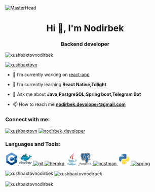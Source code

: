 ![MasterHead](https://prorelsys.com/wp-content/uploads/2016/07/java-banner.jpg)
<h1 align="center">Hi 👋, I'm Nodirbek</h1>
<h3 align="center"> Backend developer </h3>
<p align="left"> <img src="https://komarev.com/ghpvc/?username=xushbaxtovnodirbek&label=Profile%20views&color=0e75b6&style=flat" alt="xushbaxtovnodirbek" /> </p>

<p align="left"> <a href="https://twitter.com/xushbaxtovn" target="blank"><img src="https://img.shields.io/twitter/follow/xushbaxtovn?logo=twitter&style=for-the-badge" alt="xushbaxtovn" /></a> </p>

- 🔭 I’m currently working on [react-app](https://github.com/XushbaxtovNodirbek/react-demo)

- 🌱 I’m currently learning **React Native,Tdlight**

- 💬 Ask me about **Java,PostgreSQL,Spring boot,Telegram Bot**

- 📫 How to reach me **nodirbek.devoloper@gmail.com**

<h3 align="left">Connect with me:</h3>
<p align="left">
<a href="https://twitter.com/xushbaxtovn" target="blank"><img align="center" src="https://raw.githubusercontent.com/rahuldkjain/github-profile-readme-generator/master/src/images/icons/Social/twitter.svg" alt="xushbaxtovn" height="30" width="40" /></a>
<a href="https://www.leetcode.com/nodirbek_devoloper" target="blank"><img align="center" src="https://raw.githubusercontent.com/rahuldkjain/github-profile-readme-generator/master/src/images/icons/Social/leet-code.svg" alt="nodirbek_devoloper" height="30" width="40" /></a>
</p>

<h3 align="left">Languages and Tools:</h3>
<p align="left"> <a href="https://www.w3schools.com/cpp/" target="_blank" rel="noreferrer"> <img src="https://raw.githubusercontent.com/devicons/devicon/master/icons/cplusplus/cplusplus-original.svg" alt="cplusplus" width="40" height="40"/> </a> <a href="https://www.docker.com/" target="_blank" rel="noreferrer"> <img src="https://raw.githubusercontent.com/devicons/devicon/master/icons/docker/docker-original-wordmark.svg" alt="docker" width="40" height="40"/> </a> <a href="https://git-scm.com/" target="_blank" rel="noreferrer"> <img src="https://www.vectorlogo.zone/logos/git-scm/git-scm-icon.svg" alt="git" width="40" height="40"/> </a> <a href="https://heroku.com" target="_blank" rel="noreferrer"> <img src="https://www.vectorlogo.zone/logos/heroku/heroku-icon.svg" alt="heroku" width="40" height="40"/> </a> <a href="https://www.java.com" target="_blank" rel="noreferrer"> <img src="https://raw.githubusercontent.com/devicons/devicon/master/icons/java/java-original.svg" alt="java" width="40" height="40"/> </a> <a href="https://www.postgresql.org" target="_blank" rel="noreferrer"> <img src="https://raw.githubusercontent.com/devicons/devicon/master/icons/postgresql/postgresql-original-wordmark.svg" alt="postgresql" width="40" height="40"/> </a> <a href="https://postman.com" target="_blank" rel="noreferrer"> <img src="https://www.vectorlogo.zone/logos/getpostman/getpostman-icon.svg" alt="postman" width="40" height="40"/> </a> <a href="https://www.python.org" target="_blank" rel="noreferrer"> <img src="https://raw.githubusercontent.com/devicons/devicon/master/icons/python/python-original.svg" alt="python" width="40" height="40"/> </a> <a href="https://spring.io/" target="_blank" rel="noreferrer"> <img src="https://www.vectorlogo.zone/logos/springio/springio-icon.svg" alt="spring" width="40" height="40"/> </a> </p>

<p><img align="left" src="https://github-readme-stats.vercel.app/api/top-langs?username=xushbaxtovnodirbek&show_icons=true&locale=en&layout=compact" alt="xushbaxtovnodirbek" /></p>

<p>&nbsp;<img align="center" src="https://github-readme-stats.vercel.app/api?username=xushbaxtovnodirbek&show_icons=true&locale=en" alt="xushbaxtovnodirbek" /></p>

<p><img align="center" src="https://github-readme-streak-stats.herokuapp.com/?user=xushbaxtovnodirbek&" alt="xushbaxtovnodirbek" /></p>

